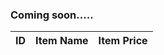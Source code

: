 ---
---

### Coming soon.....

<script>
  init({
    title: 'Editable',
    desc: 'Use Plugin: <a href="https://github.com/vitalets/x-editable" target="_blank">x-editable</a> and bootstrap-table-editable.',
    links: [
      'https://cdnjs.cloudflare.com/ajax/libs/x-editable/1.5.1/bootstrap3-editable/css/bootstrap-editable.css',
      'bootstrap-table.min.css'
    ],
    scripts: [
      'https://cdnjs.cloudflare.com/ajax/libs/x-editable/1.5.1/bootstrap3-editable/js/bootstrap-editable.min.js',
      'bootstrap-table.min.js',
      'extensions/editable/bootstrap-table-editable.min.js'
    ]
  })
</script>

<table id="table"
  data-pagination="true"
  data-show-export="true"
  data-url="json/data1.json">
  <thead>
    <tr>
      <th data-field="id">ID</th>
      <th data-field="name" data-editable="true">Item Name</th>
      <th data-field="price" data-editable="true">Item Price</th>
    </tr>
  </thead>
</table>

<script>
  function mounted() {
    $('#table').bootstrapTable()
  }
</script>
